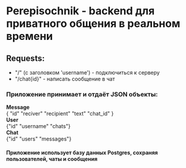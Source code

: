# Perepisochnik - backend для приватного общения в реальном времени
## Requests:
- "/" (с заголовком 'username') - подключиться к серверу
- "/chat{id}" - написать сообщение в чат
  
### Приложение принимает и отдаёт JSON объекты:
__Message__  
{
 "id"
 "reciver"
 "recipient"
 "text"
 "chat_id"
}  
__User__  
{"id" "username" "chats"}  
__Chat__  
{"id" "users" "messages"}

#### Приложение использует базу данных Postgres, сохраняя пользователей, чаты и сообщения
